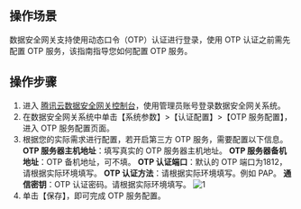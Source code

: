 ## 操作场景
数据安全网关支持使用动态口令（OTP）认证进行登录，使用 OTP 认证之前需先配置 OTP 服务，该指南指导您如何配置 OTP 服务。



## 操作步骤

1. 进入 [腾讯云数据安全网关控制台](https://console.cloud.tencent.com/dasb)，使用管理员账号登录数据安全网关系统。
2. 在数据安全网关系统中单击【系统参数】>【认证配置】>【OTP 服务配置】，进入 OTP 服务配置页面。
3. 根据您的实际需求进行配置，若开启第三方 OTP 服务，需要配置以下信息。
**OTP 服务器主机地址**：填写真实的 OTP 服务器主机地址。
**OTP 服务器备机地址**：OTP 备机地址，可不填。
**OTP 认证端口**：默认的 OTP 端口为1812，请根据实际环境填写。
**OTP 认证方法**：请根据实际环境填写。例如 PAP。
**通信密钥**：OTP 认证密码。请根据实际环境填写。
![1](https://main.qcloudimg.com/raw/8f9a06d19d296f8469795fb5ece701c1.png)
4. 单击【保存】，即可完成 OTP 服务配置。

